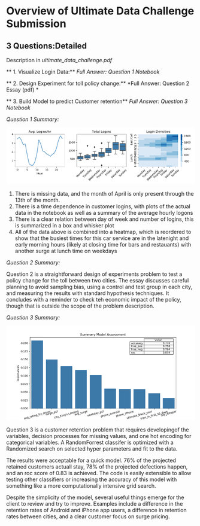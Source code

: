 
# Overview of Ultimate Data Challenge Submission

## 3 Questions:Detailed
Description in *ultimate_data_challenge.pdf*



** 1. Visualize Login Data:**  *Full Answer: Question 1 Notebook*

** 2. Design Experiment for toll policy change:** *Full Answer: Question 2 Essay (pdf) *

** 3. Build Model to predict Customer retention**  *Full Answer: Question 3 Notebook*


*Question 1 Summary:*

![Summary](https://github.com/Bill-M123/Ultimate-Data-Challenge/blob/master/Overview.png)

1. There is missing data, and the month of April is only present through the 13th of the month.
2. There is a time dependence in customer logins, with plots of the actual data in the notebook as well as a summary of the average hourly logons
3. There is a clear relation between day of week and number of logins, this is summarized in a box and whisker plot
4. All of the data above is combined into a heatmap, which is reordered to show that the busiest times for this car service are in the latenight and early morning hours (likely at closing time for bars and restauants) with another surge at lunch time on weekdays



*Question 2 Summary:*
    
Question 2 is a straightforward design of experiments problem to test a policy change for the toll between two cities. The essay discusses careful planning to avoid sampling bias, using a control and test group in each city, and measuring the results with standard hypothesis techniques.  It concludes with a reminder to check teh economic impact of the policy, though that is outside the scope of the problem description.

*Question 3 Summary:*

!['Summary'](https://github.com/Bill-M123/Ultimate-Data-Challenge/blob/master/Model%20Assessment2.png)

Question 3 is a customer retention problem that requires developingof the variables, decision processes for missing values, and one hot encoding for categorical variables.  A RandomForrest classifer is optimized with a Randomized search on selected hyper parameters and fit to the data.  

The results were acceptable for a quick model.  76% of the projected retained customers actuall stay, 78% of the projected defections happen, and an roc score of 0.83 is achieved.  The code is easily extensible to allow testing other classifiers or increasing the accuracy of this model with something like a more computationally intensive grid search.

Despite the simplicity of the model, several useful things emerge for the client to review and try to improve.  Examples include a difference in the retention rates of Android and iPhone app users, a difference in retention rates between cities, and a clear customer focus on surge pricing.

